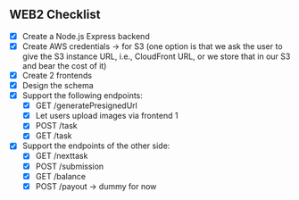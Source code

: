 ## WEB2 Checklist

- [x] Create a Node.js Express backend
- [x] Create AWS credentials → for S3 (one option is that we ask the user to give the S3 instance URL, i.e., CloudFront URL, or we store that in our S3 and bear the cost of it)
- [x] Create 2 frontends
- [x] Design the schema
- [x] Support the following endpoints:
  - [x] GET /generatePresignedUrl
  - [x] Let users upload images via frontend 1
  - [x] POST /task
  - [x] GET /task
- [x] Support the endpoints of the other side:
  - [x] GET /nexttask
  - [x] POST /submission
  - [x] GET /balance
  - [x] POST /payout → dummy for now
